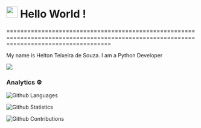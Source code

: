 
<h1><img src="https://emojis.slackmojis.com/emojis/images/1531849430/4246/blob-sunglasses.gif?1531849430" width="30"/> Hello World ! </h1>
==========================================================================================================================================


My name is Helton Teixeira de Souza. I am a Python Developer 

![](http://estruyf-github.azurewebsites.net/api/VisitorHit?user=heltonteixeira92&repo=heltonteixeira92&countColorcountColor)

### Analytics ⚙️

![Github Languages](https://github-readme-stats.vercel.app/api/top-langs/?username=heltonteixeira92&layout=compact&count_private=true)

![Github Statistics](https://github-readme-stats.vercel.app/api/?username=heltonteixeira92&count_private=true&show_icons=true)

![Github Contributions](https://github-readme-streak-stats.herokuapp.com/?user=heltonteixeira92&hide_border=true)